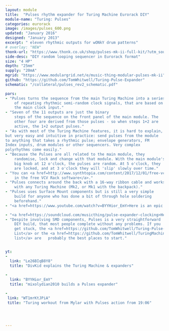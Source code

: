 ```yaml
---
layout: module
title:  "Pulses rhythm expander for Turing Machine Eurorack DIY"
module-name: "Turing: Pulses"
categories: eurorack
image: /images/pulses_600.png
updated: "January 2016"
designed: "January 2013"
excerpt: " eleven rhythmic outputs for wONkY drum patterns" 
# overlay: "NEW"
thonk-url: "https://www.thonk.co.uk/shop/pulses-mk-ii-full-kit/?utm_source=MTM&utm_campaign=PulsesPage" 
side-desc: "DIY random looping sequencer in Eurorack format"
size: "4 HP"
depth: "25mm"
supply: "20mA"
mgrid: "https://www.modulargrid.net/e/music-thing-modular-pulses-mk-ii"
github: "https://github.com/TomWhitwell/Turing-Pulse-Expander"
schematic: "/collateral/pulses_rev2_schematic.pdf"

pars: 
- "Pulses turns the sequence from the main Turing Machine into a series
    of repeating rhythmic semi-random clock signals, that are based on
    the main clock input."
- "Seven of the 11 outputs are just the binary
    steps of the sequence on the front panel of the main module. The
    other four are derived from those pulses - so when steps 1+2 are
    active, the 1+2 output pulses."
- "As with most of the Turing Machine features, it is hard to explain,
but very easy and intuitive in practice: send pulses from the module
to anything that takes a rhythmic pulse; envelope generators, FM
Index inputs, drum modules or other sequencers. Very complex
polyrhythms come easily."
- "Because the Pulses are all related to the main module, they
    randomise, lock and change with that module. With the main module's
    big knob at 12 o'clock, the pulses are random. At 5 o'clock, they
    are locked, and at 3 o'clock they will 'slip' slowly over time."
- "You can <a href=http://www.synthtopia.com/content/2017/12/01/free-vcv-rack-software-modular-synth-gets-ableton-link-turing-machine-modules/>try out a fully operational Turing Machine + Pulses + Volts
    in the free VCV Rack software</a>."
- "Pulses connects around the back with a 16-way ribbon cable and works
    with any Turing Machine (Mk2, or Mk1 with the backpack)."
- "Pulses uses Surface Mount components but is still a very simple
    build for anyone who has done a bit of through hole soldering
    beforehand."
- "<a href=https://www.youtube.com/watch?v=BYYHior_EmY>Here is an epic series of videos from mixolydian2010 that documents the whole build process</a>"

- "<a href=https://soundcloud.com/musicthing/pulse-expander-clocking>Here's a very old audio demo from when I was developing Pulses, which shows the kind of polyrhythmic craziness it can create.</a>"
- "Despite involving SMD components, Pulses is a very straightforward
    DIY build, that most people complete without any problems. If you
    get stuck, the <a href=https://github.com/TomWhitwell/Turing-Pulse-Expander/issues>Pulses Github Issue
    List</a> or the <a href=https://github.com/TomWhitwell/TuringMachine/issues>main Turing Machine issue
    list</a> are   probably the best places to start."


yt:
- 
  link: "Le26BIqB8Y8"
  title: "DivKid explains the Turing Machine & expanders"
  
- 
  link: "BYYHior_EmY"
  title: "mixolydian2010 builds a Pulses expander"

- 
 link: "WT1mrKtJPiA"
 title: "Turing workout from Mylar with Pulses action from 19:06"
  
  


---
```


